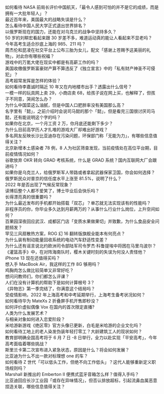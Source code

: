 如何看待 NASA 前局长评价中国航天，「最令人感到可怕的并不是它的成绩，而是拥有一大批年轻人」？  
最近百年来，美国最大的战略失误是什么？  
怎么看待中国人民大学正式退出世界排名？  
以俄罗斯现在的国力，还能在对乌克兰的战争中坚持多久？  
50 岁的刘畊宏看起来跟 30 岁差不多，难道运动真的能让人看起来不显老吗？  
今年高考生适合抄底上海的 985、211 吗？  
周杰伦和昆凌在社交平台上公布三胎为女儿，配文「感谢上苍赐予这美丽的礼物」，对此你有哪些祝福？  
游戏中的万氪大佬在现实中都是有高薪工作的吗？  
美国收缴俄罗斯富豪财产算不算违反了《独立宣言》中的「私有财产神圣不可侵犯」？  
高考超常发挥是怎样的体验？  
如何看待李嘉诚时隔近 10 年又在内地楼市出手？透露出什么信号？  
一模一样的玩具网上卖 29，小商店卖 68，给孩子说在网上买，也解释了，但孩子不同意，哭闹怎么办？  
为什么中国菜这么油腻，但是中国人口肥胖率没有美国那么高？  
名字里有「懿」，之前介绍时会说司马懿的那个「懿」，但是看完三国很讨厌司马懿，还有能说明这个字的吗？  
如果你在北京，一个月工资 2 万，你月底还能剩下多少？  
为什么目前高学历人才扎堆的游戏大厂却难出好游戏？  
多名网友反映长沙比亚迪存在污染问题，环保部门称「无能为力」，有哪些信息值得关注？  
北京新增本土感染者 78 例，8 人为社区筛查发现，当前疫情处在高位平台期，目前疫情情况如何？  
谷歌放弃 OKR 转向 GRAD 考核系统，什么是 GRAD 系统？国内互联网大厂会跟进吗？  
如果你是乌克兰人，给俄罗斯军人带路或者拿起武器保家卫国，你会如何选择？  
俄罗斯民众对普京的信任度水平上涨至 81.5%，说明了什么？  
2022 年是否出现了气候反常现象？  
读博后整个人都不爱笑了，博士毕业后会快乐吗？  
长得漂亮真的很重要吗？  
为什么最近发布的手机都开始搭载「双芯」？单芯就无法实现该有的性能吗？  
非程序员的你，你毕业多久达到月薪两万的？从事什么行业什么岗位，上升空间如何？  
百果园深夜回应武汉、成都区门店「变质水果做果切」并致歉，为什么食品安全问题频发？  
罕见三风扇散热方案，ROG 幻 16 翻转版旗舰全能本有何亮点？  
为什么装有制动能量回收系统的电动汽车舒适性变差？  
为什么还有谣言说北约欧洲司令部陆军司令罗杰·科鲁提埃中将困在马里乌波尔？  
《灌篮高手》中，在对阵海南队时，樱木关键时刻的失误为何没人责怪他？  
iPhone 13 现在还值得买吗？  
想入手 MacBook Air，我这样的工作 8G 够用吗？  
鸡胸肉怎么做比较简单又非常好吃？  
想问问教师们，你们都怎么评课？  
人们在没有计算机的帮助下是如何计算根号 3？  
《异物志》第一季完结了，你满意这个结局吗？  
受疫情影响，2022 年上海高考和中考延期举行，上海考生备考状况如何？  
如何看待华为 MateXs 2 折叠屏手机开售即秒没？  
如何评价虚拟偶像 Vox 在国内的首次限定直播?  
人类为什么发展艺术？  
与相亲对象如何进入恋爱阶段？  
米哈游新游戏《绝区零》官方头像已更新，白毛是米哈游的企业文化吗？  
如何看待工地上的老人染发伪装年轻打零工？大龄建筑工人的现状如何？  
教育部明确全国高考将于 6 月 7 日 -8 日举行，全力以赴实现「平安高考」，今年高考面临着哪些挑战？  
斯里兰卡第二次宣布进入紧急状态，原因是什么？将会如何发展？  
比亚迪为什么不出一款对标理想 one 的车？  
如何看待 Z 世代「可以低头工作，但绝不向工作低头」？这代人能够重新定义职场规则吗？  
Marshall 新推出的 Emberton II 便携式蓝牙音箱怎么样？值得入手吗？  
比亚迪回应长沙工业园「或存在异味情况」，但否认排放超标，引起流鼻血属恶意捏造关联，哪些信息值得关注？  
